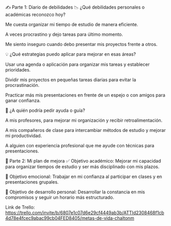 ✍️ Parte 1: Diario de debilidades
📉 ¿Qué debilidades personales o académicas reconozco hoy?

Me cuesta organizar mi tiempo de estudio de manera eficiente.

A veces procrastino y dejo tareas para último momento.

Me siento inseguro cuando debo presentar mis proyectos frente a otros.

💡 ¿Qué estrategias puedo aplicar para mejorar en esas áreas?

Usar una agenda o aplicación para organizar mis tareas y establecer prioridades.

Dividir mis proyectos en pequeñas tareas diarias para evitar la procrastinación.

Practicar más mis presentaciones en frente de un espejo o con amigos para ganar confianza.

🤔 ¿A quién podría pedir ayuda o guía?

A mis profesores, para mejorar mi organización y recibir retroalimentación.

A mis compañeros de clase para intercambiar métodos de estudio y mejorar mi productividad.

A alguien con experiencia profesional que me ayude con técnicas para presentaciones.

🚀 Parte 2: Mi plan de mejora
✅ Objetivo académico:
Mejorar mi capacidad para organizar tiempos de estudio y ser más disciplinado con mis plazos.

💖 Objetivo emocional:
Trabajar en mi confianza al participar en clases y en presentaciones grupales.

🌱 Objetivo de desarrollo personal:
Desarrollar la constancia en mis compromisos y seguir un horario más estructurado.

Link de Trello:
https://trello.com/invite/b/6807e1c07d6e29cf4449ab3b/ATTId2308468f1cb4d78e4fcec9abac99cb04FED8405/metas-de-vida-chaltonm
